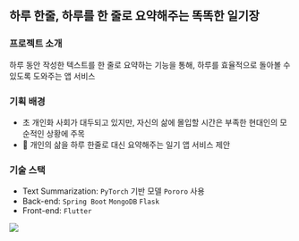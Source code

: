 ## 하루 한줄, 하루를 한 줄로 요약해주는 똑똑한 일기장
### 프로젝트 소개
하루 동안 작성한 텍스트를 한 줄로 요약하는 기능을 통해, 하루를 효율적으로 돌아볼 수 있도록 도와주는 앱 서비스

### 기획 배경
- 초 개인화 사회가 대두되고 있지만, 자신의 삶에 몰입할 시간은 부족한 현대인의 모순적인 상황에 주목
- 🎈 개인의 삶을 하루 한줄로 대신 요약해주는 일기 앱 서비스 제안

### 기술 스택
- Text Summarization: `PyTorch` 기반 모델 `Pororo` 사용
- Back-end: `Spring Boot` `MongoDB` `Flask`
- Front-end: `Flutter`

![](ADOBBY_demo_Trim.gif)
